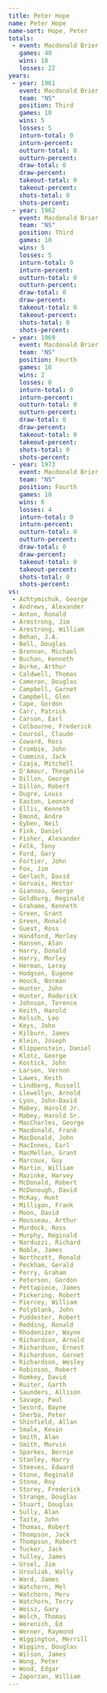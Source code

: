 ```yaml
---
title: Peter Hope
name: Peter Hope
name-sort: Hope, Peter
totals:
 - event: Macdonald Brier
   games: 40
   wins: 18
   losses: 22
years:
 - year: 1961
   event: Macdonald Brier
   team: "NS"
   position: Third
   games: 10
   wins: 5
   losses: 5
   inturn-total: 0
   inturn-percent:
   outturn-total: 0
   outturn-percent:
   draw-total: 0
   draw-percent:
   takeout-total: 0
   takeout-percent:
   shots-total: 0
   shots-percent:
 - year: 1962
   event: Macdonald Brier
   team: "NS"
   position: Third
   games: 10
   wins: 5
   losses: 5
   inturn-total: 0
   inturn-percent:
   outturn-total: 0
   outturn-percent:
   draw-total: 0
   draw-percent:
   takeout-total: 0
   takeout-percent:
   shots-total: 0
   shots-percent:
 - year: 1969
   event: Macdonald Brier
   team: "NS"
   position: Fourth
   games: 10
   wins: 2
   losses: 8
   inturn-total: 0
   inturn-percent:
   outturn-total: 0
   outturn-percent:
   draw-total: 0
   draw-percent:
   takeout-total: 0
   takeout-percent:
   shots-total: 0
   shots-percent:
 - year: 1973
   event: Macdonald Brier
   team: "NS"
   position: Fourth
   games: 10
   wins: 6
   losses: 4
   inturn-total: 0
   inturn-percent:
   outturn-total: 0
   outturn-percent:
   draw-total: 0
   draw-percent:
   takeout-total: 0
   takeout-percent:
   shots-total: 0
   shots-percent:
vs:
 - Achtymichuk, George
 - Andrews, Alexander
 - Anton, Ronald
 - Armstrong, Jim
 - Armstrong, William
 - Behan, J.A.
 - Bell, Douglas
 - Brennan, Michael
 - Buchan, Kenneth
 - Burke, Arthur
 - Caldwell, Thomas
 - Cameron, Douglas
 - Campbell, Garnet
 - Campbell, Glen
 - Cape, Gordon
 - Carr, Patrick
 - Carson, Earl
 - Colbourne, Frederick
 - Coursol, Claude
 - Coward, Ross
 - Crombie, John
 - Cummins, Jack
 - Czaja, Mitchell
 - D'Amour, Theophile
 - Dillon, George
 - Dillon, Robert
 - Dugre, Louis
 - Easton, Leonard
 - Ellis, Kenneth
 - Emond, Andre
 - Eyben, Neil
 - Fink, Daniel
 - Fisher, Alexander
 - Folk, Tony
 - Ford, Gary
 - Fortier, John
 - Fox, Jim
 - Gerlach, David
 - Gervais, Hector
 - Giannou, George
 - Goldburg, Reginald
 - Grahame, Kenneth
 - Green, Grant
 - Green, Ronald
 - Guest, Ross
 - Handford, Morley
 - Hansen, Alan
 - Harry, Donald
 - Harry, Morley
 - Herman, Leroy
 - Hodgson, Eugene
 - Houck, Norman
 - Hunter, John
 - Hunter, Roderick
 - Johnson, Terence
 - Keith, Harold
 - Kelsch, Leo
 - Keys, John
 - Kilburn, James
 - Klein, Joseph
 - Klippenstein, Daniel
 - Klotz, George
 - Kostick, John
 - Larsen, Vernon
 - Lawes, Keith
 - Lindberg, Russell
 - Llewellyn, Arnold
 - Lyon, John-David
 - Mabey, Harold Jr.
 - Mabey, Harold Sr.
 - MacCharles, George
 - Macdonald, Frank
 - MacDonald, John
 - MacInnes, Earl
 - MacMellon, Grant
 - Marcoux, Guy
 - Martin, William
 - Mazinke, Harvey
 - McDonald, Robert
 - McDonough, David
 - McKay, Hunt
 - Milligan, Frank
 - Moon, David
 - Mousseau, Arthur
 - Murdock, Ross
 - Murphy, Reginald
 - Narduzzi, Richard
 - Noble, James
 - Northcott, Ronald
 - Peckham, Gerald
 - Perry, Graham
 - Peterson, Gordon
 - Pettapiece, James
 - Pickering, Robert
 - Piercey, William
 - Polyblank, John
 - Puddester, Robert
 - Redding, Ronald
 - Rhodenizer, Wayne
 - Richardson, Arnold
 - Richardson, Ernest
 - Richardson, Garnet
 - Richardson, Wesley
 - Robinson, Robert
 - Romkey, David
 - Ruiter, Garth
 - Saunders, Allison
 - Savage, Paul
 - Secord, Bayne
 - Sherba, Peter
 - Shinfield, Allan
 - Smale, Kevin
 - Smith, Alan
 - Smith, Murvin
 - Sparkes, Bernie
 - Stanley, Harry
 - Steeves, Edward
 - Stone, Reginald
 - Stone, Roy
 - Storey, Frederick
 - Strange, Douglas
 - Stuart, Douglas
 - Sully, Alan
 - Taite, John
 - Thomas, Robert
 - Thompson, Jack
 - Thompson, Robert
 - Tucker, Jack
 - Tulley, James
 - Ursel, Jim
 - Ursuliak, Wally
 - Ward, James
 - Watchorn, Mel
 - Watchorn, Merv
 - Watchorn, Terry
 - Weisz, Gary
 - Welch, Thomas
 - Werenich, Ed
 - Werner, Raymond
 - Wiggington, Merrill
 - Wiggins, Douglas
 - Wilson, James
 - Wong, Peter
 - Wood, Edgar
 - Zaporzan, William
---
```

